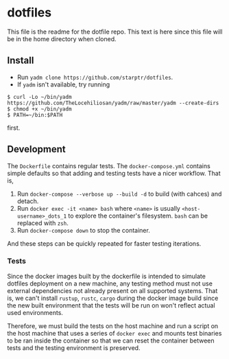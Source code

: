 # dotfiles

This file is the readme for the dotfile repo. This text is here since this file will be in the home directory when cloned.

## Install

- Run `yadm clone https://github.com/starptr/dotfiles`.
- If `yadm` isn't available, try running

```console
$ curl -Lo ~/bin/yadm https://github.com/TheLocehiliosan/yadm/raw/master/yadm --create-dirs
$ chmod +x ~/bin/yadm
$ PATH=~/bin:$PATH
```

first.

## Development

The `Dockerfile` contains regular tests. The `docker-compose.yml` contains simple defaults so that adding and testing tests have a nicer workflow. That is,

1. Run `docker-compose --verbose up --build -d` to build (with cahces) and detach.
2. Run `docker exec -it <name> bash` where `<name>` is usually `<host-username>_dots_1` to explore the container's filesystem. `bash` can be replaced with `zsh`.
3. Run `docker-compose down` to stop the container.

And these steps can be quickly repeated for faster testing iterations.

### Tests

Since the docker images built by the dockerfile is intended to simulate dotfiles deployment on a new machine, any testing method must not use external dependencies not already present on all supported systems. That is, we can't install `rustup`, `rustc`, `cargo` during the docker image build since the new built environment that the tests will be run on won't reflect actual used environments.

Therefore, we must build the tests on the host machine and run a script on the host machine that uses a series of `docker exec` and mounts test binaries to be ran inside the container so that we can reset the container between tests and the testing environment is preserved.
